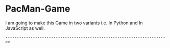 # PacMan-Game

 I am going to make this Game in two variants i.e. In Python and In JavaScript as well.

    ---------------------------------------------------------------------->>
